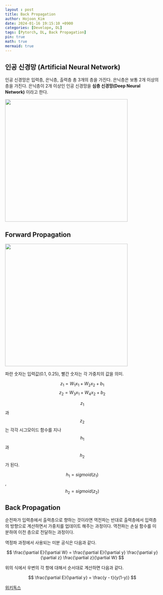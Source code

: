 ```yaml
---
layout : post
title: Back Propagation
author: Hojoon_Kim
date: 2024-01-16 19:15:10 +0900
categories: [Develope, DL]
tags: [Pytorch, DL, Back Propagation]
pin: true
math: true
mermaid: true
---
```

## 인공 신경망 (Artificial Neural Network)
인공 신경망은 입력층, 은닉층, 출력층 총 3개의 층을 가진다. 은닉층은 보통 2개 이상의 층을 가진다. 은닉층이 2개 이상인 인공 신경망을 **심층 신경망(Deep Neural Network)** 이라고 한다.
<div> 
    <img src="https://wikidocs.net/images/page/37406/nn1_final.PNG" width="400"/>
</div>

## Forward Propagation
<div> 
    <img src="https://wikidocs.net/images/page/37406/nn2_final_final.PNG" width="400"/>
</div>

파란 숫자는 입력값(0.1, 0.25), 빨간 숫자는 각 가중치의 값을 의미.

$$ z_1 = W_1x_1 + W_2x_2 + b_1 $$
$$ z_2 = W_3x_1 + W_4x_2 + b_2 $$

$$ z_1 $$ 과 $$ z_2 $$ 는 각각 시그모이드 함수를 지나 $$ h_1 $$ 과 $$ h_2 $$ 가 된다.

$$ h_1 = sigmoid(z_1) $$ , $$ h_2 = sigmoid(z_2) $$


## Back Propagation
순전파가 입력층에서 출력층으로 향하는 것이라면 역전파는 반대로 출력층에서 입력층의 방향으로 계산하면서 가중치를 업데이트 해주는 과정이다. 역전파는 손실 함수를 미분하여 이전 층으로 전달하는 과정이다.

역정파 과정에서 사용되는 미분 공식은 다음과 같다.

$$ \frac{\partial E}{\partial W} = \frac{\partial E}{\partial y} \frac{\partial y}{\partial z} \frac{\partial z}{\partial W} $$

위의 식에서 우변의 각 항에 대해서 순서대로 계산하면 다음과 같다.

$$ \frac{\partial E}{\partial y} = \frac{y - t}{y(1-y)} $$

[위키독스](https://wikidocs.net/60682)

